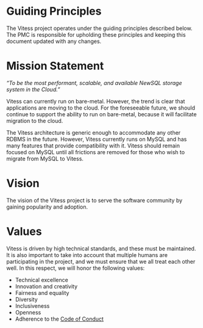 # Guiding Principles

The Vitess project operates under the guiding principles described below. The PMC is responsible for upholding these principles and keeping this document updated with any changes.

# Mission Statement

*“To be the most performant, scalable, and available NewSQL storage system in the Cloud.”*

Vitess can currently run on bare-metal. However, the trend is clear that applications are moving to the cloud. For the foreseeable future, we should continue to support the ability to run on bare-metal, because it will facilitate migration to the cloud.

The Vitess architecture is generic enough to accommodate any other RDBMS in the future. However, Vitess currently runs on MySQL and has many features that provide compatibility with it. Vitess should remain focused on MySQL until all frictions are removed for those who wish to migrate from MySQL to Vitess.

# Vision

The vision of the Vitess project is to serve the software community by gaining popularity and adoption.

# Values

Vitess is driven by high technical standards, and these must be maintained. It is also important to take into account that multiple humans are participating in the project, and we must ensure that we all treat each other well. In this respect, we will honor the following values:

* Technical excellence
* Innovation and creativity
* Fairness and equality
* Diversity
* Inclusiveness
* Openness
* Adherence to the [Code of Conduct](https://github.com/vitessio/vitess/blob/master/CODE_OF_CONDUCT.md)

